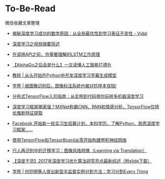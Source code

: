 # To-Be-Read
微信收藏文章整理
 
* [揭秘深度学习成功的数学原因：从全局最优性到学习表征不变性 - Vidal](http://mp.weixin.qq.com/s?__biz=MzA3MzI4MjgzMw==&mid=2650734720&idx=1&sn=2cc7ee6f1fd4e4b2ec2a158e579657f7&chksm=871ac4feb06d4de88807808264198ac18518957706c1ca91589afb5b0688d4f9d23b9d579eaf&mpshare=1&scene=24&srcid=1216ZWGc3hHDpLQxGORCLFoD#rd) 
 
* [深度学习之视频摘要简述](http://mp.weixin.qq.com/s?__biz=MzA3MzI4MjgzMw==&mid=2650735018&idx=3&sn=3c1644af0f38c613bf72a7bd392e7b11&chksm=871ac5d4b06d4cc2d1b807c38672a402d0477f629aefba0bad535b8aaa74640cc3371ab0c259&mpshare=1&scene=24&srcid=1223jdXP6R8XmsowdIRGxGIW#rd)

* [在调用API之前，你需要理解的LSTM工作原理](http://mp.weixin.qq.com/s?__biz=MzA3MzI4MjgzMw==&mid=2650734862&idx=1&sn=1a2adda4da7bd7509f10556e8ae218f4&chksm=871ac570b06d4c6644802a4dafe8ab56805ed642dba2e1e4b29ccbaa0d9245c522b7c9a28308&mpshare=1&scene=24&srcid=1219ODx5yijaNv6oRHF33y4m#rd)

* [【AlphaGo之后会是什么】一文读懂人工智能打德扑 ](http://mp.weixin.qq.com/s?__biz=MzI3MTA0MTk1MA==&mid=2652009949&idx=3&sn=66f41f562605c342521fb355e3f3db45&chksm=f121012cc656883a71e47aa78a0a08b43d028a660280b9b37f9b25f535357e48564f81145cfa&mpshare=1&scene=24&srcid=1215TQUbfTZRKeP6OG3ruyRB#rd)

* [教程 | 从头开始在Python中开发深度学习字幕生成模型](http://mp.weixin.qq.com/s?__biz=MzA3MzI4MjgzMw==&mid=2650734546&idx=2&sn=7fe918a35c35342e3c210c4eeebf0edc&chksm=871b3bacb06cb2ba7e51ddccf0c703d6f9346da5ba3909d4268485c031b77388a94e6f252019&mpshare=1&scene=24&srcid=1212JDmxALXxllC7n4TJneo4#rd)

* [学界 | 继图像识别后，图像标注系统也被对抗样本攻陷! ](http://mp.weixin.qq.com/s?__biz=MzA3MzI4MjgzMw==&mid=2650734471&idx=4&sn=f57ea48caebe2edfe4582fd1f5a07437&chksm=871b3bf9b06cb2ef2bd63c72cfe55403425ddb525fb9b5283dcebf4c96e0972a1460226fa0f4&mpshare=1&scene=24&srcid=1212igEKXNN0aTe8LS85xw9o#rd)

* [分布式TensorFlow入坑指南：从实例到代码带你玩转多机器深度学习](http://mp.weixin.qq.com/s?__biz=MzA3MzI4MjgzMw==&mid=2650734471&idx=1&sn=be4cd4b85ed84f997baf4c88543dc3f4&chksm=871b3bf9b06cb2ef94ea9531ec74fef14b8db5d1996b0cf0c9bd31ca3594ef1f54feaea17109&mpshare=1&scene=24&srcid=1210keT0av7BtCLyswR1VUMh#rd)

* [深度学习框架哪家强？MXNet称霸CNN、RNN和情感分析，TensorFlow仅擅长推断特征提取 ](http://mp.weixin.qq.com/s?__biz=MzI0ODcxODk5OA==&mid=2247491206&idx=1&sn=f040a9b0b43cfd31d452ffb1b3c8ba3c&chksm=e99d2d7fdeeaa469691b059bb9f4bb0821f7a27202a66e54f546f3aa9d8e38a153ff83ec0db5&mpshare=1&scene=24&srcid=1210HRyrHpVSO2joZM30p3KD#rd)

* [Facebook 开始新一轮实习生招募计划，本科学历、了解Python、熟悉深度学习框架…… 
](http://mp.weixin.qq.com/s?__biz=MjM5MDAxNjkyMA==&mid=2650725155&idx=4&sn=6c480f36c8ac42e14034694746abdf04&chksm=be414fd48936c6c2d98b1e02cc64076ab12747e988eff19462e0285456909c57ae09a30d79fa&mpshare=1&scene=24&srcid=1210mkTlhyn3WdMbwpY1UkOd#rd)

* [使用TensorFlow和TensorBoard从零开始构建卷积神经网络](http://mp.weixin.qq.com/s?__biz=MzA4NzE1NzYyMw==&mid=2247495477&idx=2&sn=74de7efeb30944ac9119d886e85e48b9&chksm=903f112da748983b6eb547f47aa78018257f2ebf903e6fb7ed58d85a3c974431f45974761de0&mpshare=1&scene=24&srcid=1209IxoJpgV0AfDEZwMLku6Z#rd)

* [行人再识别中的迁移学习：图像风格转换（Learning via Translation） ](http://mp.weixin.qq.com/s?__biz=MzA4NzE1NzYyMw==&mid=2247495450&idx=5&sn=0286962cdf9bf7484370c44c6bc84f69&chksm=903f1102a7489814479c0e5692cc36dbdbb648e3be1190f09727ec3ea68283f1ef457f13c5a5&mpshare=1&scene=24&srcid=1209GK3Dj6gCniQR5pfVJgHV#rd)

* [【深度干货】2017年深度学习优化算法研究亮点最新综述（附slide下载）](http://mp.weixin.qq.com/s?__biz=MzI3MTA0MTk1MA==&mid=2652009598&idx=5&sn=f79204e7ff9ddaddeb7daf903af48cc7&chksm=f121008fc6568999da12e6e169363367d823e0a65d3cc410b7201d5f2221fff7c440958b3d86&mpshare=1&scene=24&srcid=1208KHC7YVCCVhPI3MfbQ0JL#rd)

* [学界 | 何恺明等人提出新型半监督实例分割方法：学习分割Every Thing 
](http://mp.weixin.qq.com/s?__biz=MzA3MzI4MjgzMw==&mid=2650734172&idx=4&sn=85be53241bf4e1c450fd8233ebf06d7e&chksm=871b3a22b06cb334c4c5507d811afe390e751611434e2d618f654b5369efd3973a6a4d69ceb5&mpshare=1&scene=24&srcid=12047YQQQVfNoaWyCkyTL6r0#rd)
